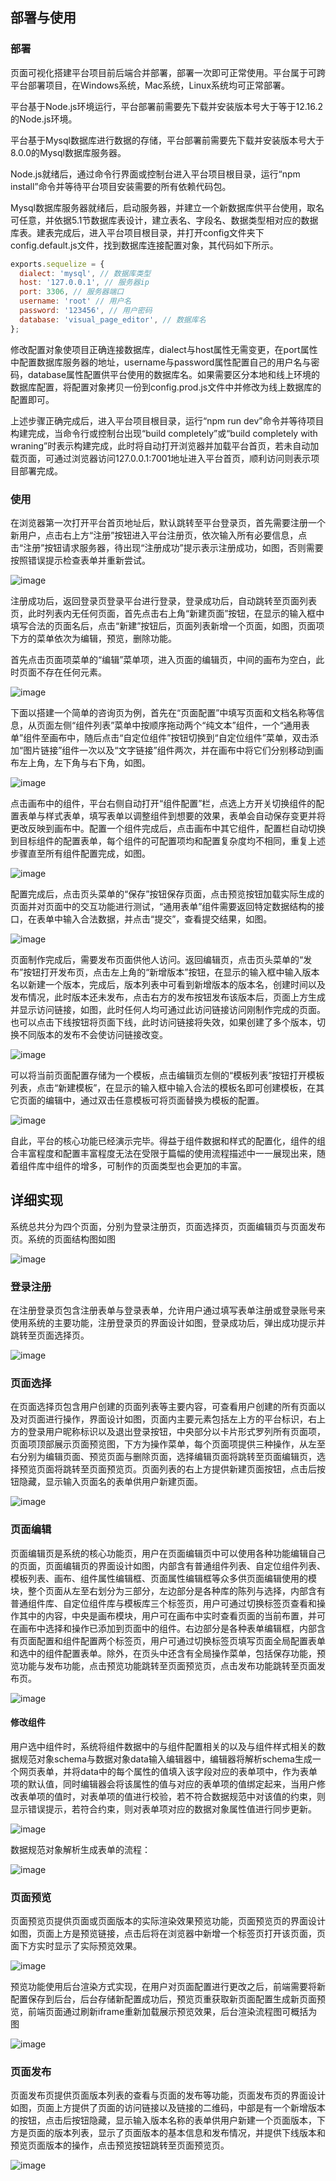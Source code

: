 ## 部署与使用

### 部署

页面可视化搭建平台项目前后端合并部署，部署一次即可正常使用。平台属于可跨平台部署项目，在Windows系统，Mac系统，Linux系统均可正常部署。

平台基于Node.js环境运行，平台部署前需要先下载并安装版本号大于等于12.16.2的Node.js环境。

平台基于Mysql数据库进行数据的存储，平台部署前需要先下载并安装版本号大于8.0.0的Mysql数据库服务器。

Node.js就绪后，通过命令行界面或控制台进入平台项目根目录，运行“npm install”命令并等待平台项目安装需要的所有依赖代码包。

Mysql数据库服务器就绪后，启动服务器，并建立一个新数据库供平台使用，取名可任意，并依据5.1节数据库表设计，建立表名、字段名、数据类型相对应的数据库表。建表完成后，进入平台项目根目录，并打开config文件夹下config.default.js文件，找到数据库连接配置对象，其代码如下所示。

```JavaScript
exports.sequelize = {
  dialect: 'mysql', // 数据库类型
  host: '127.0.0.1', // 服务器ip
  port: 3306, // 服务器端口
  username: 'root' // 用户名
  password: '123456', // 用户密码
  database: 'visual_page_editor', // 数据库名
};
```

修改配置对象使项目正确连接数据库，dialect与host属性无需变更，在port属性中配置数据库服务器的地址，username与password属性配置自己的用户名与密码，database属性配置供平台使用的数据库名。如果需要区分本地和线上环境的数据库配置，将配置对象拷贝一份到config.prod.js文件中并修改为线上数据库的配置即可。

上述步骤正确完成后，进入平台项目根目录，运行“npm run dev”命令并等待项目构建完成，当命令行或控制台出现“build completely”或“build completely with wraning”时表示构建完成，此时将自动打开浏览器并加载平台首页，若未自动加载页面，可通过浏览器访问127.0.0.1:7001地址进入平台首页，顺利访问则表示项目部署完成。

### 使用

在浏览器第一次打开平台首页地址后，默认跳转至平台登录页，首先需要注册一个新用户，点击右上方“注册”按钮进入平台注册页，依次输入所有必要信息，点击“注册”按钮请求服务器，待出现“注册成功”提示表示注册成功，如图，否则需要按照错误提示检查表单并重新尝试。
 
![image](https://github.com/user-attachments/assets/80c5b3a1-57c6-4b29-b1a8-367d837e231c)

注册成功后，返回登录页登录平台进行登录，登录成功后，自动跳转至页面列表页，此时列表内无任何页面，首先点击右上角“新建页面”按钮，在显示的输入框中填写合法的页面名后，点击“新建”按钮后，页面列表新增一个页面，如图，页面项下方的菜单依次为编辑，预览，删除功能。


首先点击页面项菜单的“编辑”菜单项，进入页面的编辑页，中间的画布为空白，此时页面不存在任何元素。
 
![image](https://github.com/user-attachments/assets/9f439104-d672-4e37-9a26-9f5ad22d03af)

下面以搭建一个简单的咨询页为例，首先在“页面配置”中填写页面和文档名称等信息，从页面左侧“组件列表”菜单中按顺序拖动两个“纯文本”组件，一个“通用表单”组件至画布中，随后点击“自定位组件”按钮切换到“自定位组件”菜单，双击添加“图片链接”组件一次以及“文字链接”组件两次，并在画布中将它们分别移动到画布左上角，左下角与右下角，如图。
 
![image](https://github.com/user-attachments/assets/6617275b-4785-4edb-9f77-7637a853eb7f)

点击画布中的组件，平台右侧自动打开“组件配置”栏，点选上方开关切换组件的配置表单与样式表单，填写表单以调整组件到想要的效果，表单会自动保存变更并将更改反映到画布中。配置一个组件完成后，点击画布中其它组件，配置栏自动切换到目标组件的配置表单，每个组件的可配置项均和配置复杂度均不相同，重复上述步骤直至所有组件配置完成，如图。
 
![image](https://github.com/user-attachments/assets/163167c0-4ca5-4aab-9d09-f6cee768e94d)

配置完成后，点击页头菜单的“保存”按钮保存页面，点击预览按钮加载实际生成的页面并对页面中的交互功能进行测试，“通用表单”组件需要返回特定数据结构的接口，在表单中输入合法数据，并点击“提交”，查看提交结果，如图。
 
![image](https://github.com/user-attachments/assets/63b5a60c-86cf-485b-8df5-82220c6e9be4)

页面制作完成后，需要发布页面供他人访问。返回编辑页，点击页头菜单的“发布”按钮打开发布页，点击左上角的“新增版本”按钮，在显示的输入框中输入版本名以新建一个版本，完成后，版本列表中可看到新增版本的版本名，创建时间以及发布情况，此时版本还未发布，点击右方的发布按钮发布该版本后，页面上方生成并显示访问链接，如图，此时任何人均可通过此访问链接访问刚制作完成的页面。也可以点击下线按钮将页面下线，此时访问链接将失效，如果创建了多个版本，切换不同版本的发布不会使访问链接改变。
 
![image](https://github.com/user-attachments/assets/93ea62dc-6fe4-46cc-a9f4-0ea7cea54a5b)

可以将当前页面配置存储为一个模板，点击编辑页左侧的“模板列表”按钮打开模板列表，点击“新建模板”，在显示的输入框中输入合法的模板名即可创建模板，在其它页面的编辑中，通过双击任意模板可将页面替换为模板的配置。
 
![image](https://github.com/user-attachments/assets/58f69eb1-d928-4841-a78b-b7d704659531)

自此，平台的核心功能已经演示完毕。得益于组件数据和样式的配置化，组件的组合丰富程度和配置丰富程度无法在受限于篇幅的使用流程描述中一一展现出来，随着组件库中组件的增多，可制作的页面类型也会更加的丰富。


## 详细实现

系统总共分为四个页面，分别为登录注册页，页面选择页，页面编辑页与页面发布页。系统的页面结构图如图

![image](https://github.com/user-attachments/assets/8b8dd109-a408-47ac-bd29-6aff02ffdf71)

 ### 登录注册

在注册登录页包含注册表单与登录表单，允许用户通过填写表单注册或登录账号来使用系统的主要功能，注册登录页的界面设计如图，登录成功后，弹出成功提示并跳转至页面选择页。

 ![image](https://github.com/user-attachments/assets/a6fe74fe-ac0c-479c-aeea-f8c799c35400)

### 页面选择

在页面选择页包含用户创建的页面列表等主要内容，可查看用户创建的所有页面以及对页面进行操作，界面设计如图，页面内主要元素包括左上方的平台标识，右上方的登录用户昵称标识以及退出登录按钮，中央部分以卡片形式罗列所有页面项，页面项顶部展示页面预览图，下方为操作菜单，每个页面项提供三种操作，从左至右分别为编辑页面、预览页面与删除页面，选择编辑页面将跳转至页面编辑页，选择预览页面将跳转至页面预览页。页面列表的右上方提供新建页面按钮，点击后按钮隐藏，显示输入页面名的表单供用户新建页面。
 
![image](https://github.com/user-attachments/assets/df43faea-354c-40b7-991c-e6f0c421d341)

### 页面编辑

页面编辑页是系统的核心功能页，用户在页面编辑页中可以使用各种功能编辑自己的页面，页面编辑页的界面设计如图，内部含有普通组件列表、自定位组件列表、模板列表、画布、组件属性编辑框、页面属性编辑框等众多供页面编辑使用的模块，整个页面从左至右划分为三部分，左边部分是各种库的陈列与选择，内部含有普通组件库、自定位组件库与模板库三个标签页，用户可通过切换标签页查看和操作其中的内容，中央是画布模块，用户可在画布中实时查看页面的当前布置，并可在画布中选择和操作已添加到页面中的组件。右边部分是各种表单编辑框，内部含有页面配置和组件配置两个标签页，用户可通过切换标签页填写页面全局配置表单和选中的组件配置表单。除外，在页头中还含有全局操作菜单，包括保存功能，预览功能与发布功能，点击预览功能跳转至页面预览页，点击发布功能跳转至页面发布页。
 
![image](https://github.com/user-attachments/assets/7ef17f11-1e5c-4dd3-b35e-394fba79ab4e)

#### 修改组件

用户选中组件时，系统将组件数据中的与组件配置相关的以及与组件样式相关的数据规范对象schema与数据对象data输入编辑器中，编辑器将解析schema生成一个网页表单，并将data中的每个属性的值填入该字段对应的表单项中，作为表单项的默认值，同时编辑器会将该属性的值与对应的表单项的值绑定起来，当用户修改表单项的值时，对表单项的值进行校验，若不符合数据规范中对该值的约束，则显示错误提示，若符合约束，则对表单项对应的数据对象属性值进行同步更新。

![image](https://github.com/user-attachments/assets/0be6009c-5d74-4e6b-b480-4738ad379c95)

数据规范对象解析生成表单的流程：

![image](https://github.com/user-attachments/assets/d05bd468-1df1-48e2-81e8-b967c0b8eaca)


### 页面预览

页面预览页提供页面或页面版本的实际渲染效果预览功能，页面预览页的界面设计如图，页面上方是预览链接，点击后将在浏览器中新增一个标签页打开该页面，页面下方实时显示了实际预览效果。
 
![image](https://github.com/user-attachments/assets/d05dd3e7-de9f-44ec-9ade-cffb0a228954)

预览功能使用后台渲染方式实现，在用户对页面配置进行更改之后，前端需要将新配置保存到后台，后台存储新配置成功后，预览页重获取新页面配置生成新页面预览，前端页面通过刷新iframe重新加载展示预览效果，后台渲染流程图可概括为图

![image](https://github.com/user-attachments/assets/8cdfca2d-d4d0-4b85-a3db-ad41a73adefd)


### 页面发布

页面发布页提供页面版本列表的查看与页面的发布等功能，页面发布页的界面设计如图，页面上方提供了页面的访问链接以及链接的二维码，中部是有一个新增版本的按钮，点击后按钮隐藏，显示输入版本名称的表单供用户新建一个页面版本，下方是页面的版本列表，显示了页面版本的基本信息和发布情况，并提供下线版本和预览页面版本的操作，点击预览按钮跳转至页面预览页。
 
![image](https://github.com/user-attachments/assets/1434626b-5a81-4bd5-8e11-bd6029a59999)

